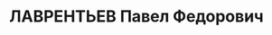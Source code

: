---
title: ЛАВРЕНТЬЕВ Павел Федорович
description: народився 1892 у Санкт-Петербурзі. Росіянин, з робітників, освіта неповна
  середня, у 1914— 1937 рр. член ВКП(б). Проживав у Харкові. Директор ХВБЗ ім. Молотова.
  Заарештований _30.07.1937_ р. як член антирад. шкідницької організації (статті 549,
  547, 5411, 54-10 ч. 1 КК УРСР) і військовою колегією Верховного Суду СРСР _31.10.1937_
  р. (статті 547, 548, 5411 КК УРСР) засуджений до ВМП з конфіскацією особистого майна.
  Розстріляний _01.11.1937_ р. у Києві. Реабілітований _03.02.1956_ р.
---